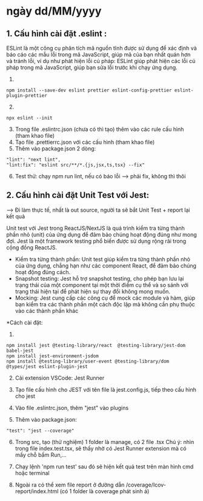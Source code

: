 # ngày dd/MM/yyyy

## 1. Cấu hình cài đặt .eslint :

ESLint là một công cụ phân tích mã nguồn tĩnh được sử dụng để xác định và báo cáo các mẫu lỗi trong mã JavaScript, giúp mã của bạn nhất quán hơn và tránh lỗi, ví dụ như phát hiện lỗi cú pháp: ESLint giúp phát hiện các lỗi cú pháp trong mã JavaScript, giúp bạn sửa lỗi trước khi chạy ứng dụng.

1.

```
npm install --save-dev eslint prettier eslint-config-prettier eslint-plugin-prettier
```

2.

```
npx eslint --init
```

3. Trong file .eslintrc.json (chưa có thì tạo) thêm vào các rule cấu hình (tham khao file)
4. Tạo file .prettierrc.json với các cấu hình (tham khao file)
5. Thêm vào package.json 2 dòng:

```
"lint": "next lint",
"lint:fix": "eslint src/**/*.{js,jsx,ts,tsx} --fix"
```

6. Test thử: chạy npm run lint, nếu có báo lỗi --> phải fix, không thì thôi

## 2. Cấu hình cài đặt Unit Test với Jest:

--> Đi làm thực tế, nhất là out source, người ta sẽ bắt Unit Test + report lại kết quả

Unit test với Jest trong ReactJS/NextJS là quá trình kiểm tra từng thành phần nhỏ (unit) của ứng dụng để đảm bảo chúng hoạt động đúng như mong đợi. Jest là một framework testing phổ biến được sử dụng rộng rãi trong cộng đồng ReactJS.

- Kiểm tra từng thành phần: Unit test giúp kiểm tra từng thành phần nhỏ của ứng dụng, chẳng hạn như các component React, để đảm bảo chúng hoạt động đúng cách.
- Snapshot testing: Jest hỗ trợ snapshot testing, cho phép bạn lưu lại trạng thái của một component tại một thời điểm cụ thể và so sánh với trạng thái hiện tại để phát hiện sự thay đổi không mong muốn.
- Mocking: Jest cung cấp các công cụ để mock các module và hàm, giúp bạn kiểm tra các thành phần một cách độc lập mà không cần phụ thuộc vào các thành phần khác

\*Cách cài đặt:

1.

```
npm install jest @testing-library/react  @testing-library/jest-dom babel-jest
npm install jest-environment-jsdom
npm install @testing-library/user-event @testing-library/dom @types/jest eslint-plugin-jest
```

2. Cài extension VSCode: Jest Runner

3. Tạo file cấu hình cho JEST với tên file là jest.config.js, tiếp theo cấu hình cho jest

4. Vào file .eslintrc.json, thêm "jest" vào plugins

5. Thêm vào package.json:

```
"test": "jest --coverage"
```

6. Trong src, tạo (thử nghiệm) 1 folder là manage, có 2 file .tsx
   Chú ý: nhìn trong file index.test.tsx, sẽ thấy nhờ có Jest Runner extension mà có mấy chỗ bấm Run,...

7. Chạy lệnh 'npm run test' sau đó sẽ hiện kết quả test trên màn hình cmd hoặc terminal

8. Ngoài ra có thể xem file report ở đường dẫn /coverage/Icov-report/index.html
   (có 1 folder là coverage phát sinh á)

